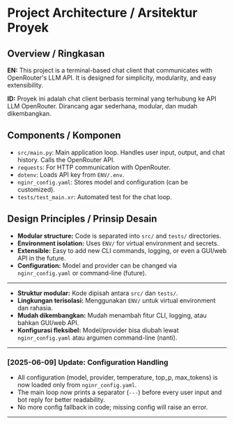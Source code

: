 # Project Architecture / Arsitektur Proyek

## Overview / Ringkasan

**EN:**
This project is a terminal-based chat client that communicates with OpenRouter's LLM API. It is designed for simplicity, modularity, and easy extensibility.

**ID:**
Proyek ini adalah chat client berbasis terminal yang terhubung ke API LLM OpenRouter. Dirancang agar sederhana, modular, dan mudah dikembangkan.

## Components / Komponen

- `src/main.py`: Main application loop. Handles user input, output, and chat history. Calls the OpenRouter API.
- `requests`: For HTTP communication with OpenRouter.
- `dotenv`: Loads API key from `ENV/.env`.
- `nginr_config.yaml`: Stores model and configuration (can be customized).
- `tests/test_main.xr`: Automated test for the chat loop.

## Design Principles / Prinsip Desain

- **Modular structure:** Code is separated into `src/` and `tests/` directories.
- **Environment isolation:** Uses `ENV/` for virtual environment and secrets.
- **Extensible:** Easy to add new CLI commands, logging, or even a GUI/web API in the future.
- **Configuration:** Model and provider can be changed via `nginr_config.yaml` or command-line (future).

---

- **Struktur modular:** Kode dipisah antara `src/` dan `tests/`.
- **Lingkungan terisolasi:** Menggunakan `ENV/` untuk virtual environment dan rahasia.
- **Mudah dikembangkan:** Mudah menambah fitur CLI, logging, atau bahkan GUI/web API.
- **Konfigurasi fleksibel:** Model/provider bisa diubah lewat `nginr_config.yaml` atau argumen command-line (nanti).

---

### [2025-06-09] Update: Configuration Handling

- All configuration (model, provider, temperature, top_p, max_tokens) is now loaded only from `nginr_config.yaml`.
- The main loop now prints a separator (`---`) before every user input and bot reply for better readability.
- No more config fallback in code; missing config will raise an error.

---